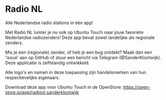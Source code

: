 # Radio NL
Alle Nederlandse radio stations in één app!

Met Radio NL luister je nu ook op Ubuntu Touch naar jouw favoriete Nederlandse radiozenders! Deze app bevat zowel landelijke als regionale zenders.

Mis je een (regionale) zender, of heb je een bug ontdekt? Maak dan een 'issue' aan op GitHub of stuur een bericht via Telegram (@SanderKlootwijk). Deze applicatie is zelfstandig ontwikkeld.

Alle logo's en namen in deze toepassing zijn handelsmerken van hun respectievelijke eigenaars.

Download deze app voor Ubuntu Touch in de OpenStore: https://open-store.io/app/radionl.sanderklootwijk